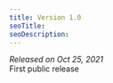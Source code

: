 ```yaml
---
title: Version 1.0
seoTitle:
seoDescription:
---
```


_Released on Oct 25, 2021_  
First public release
